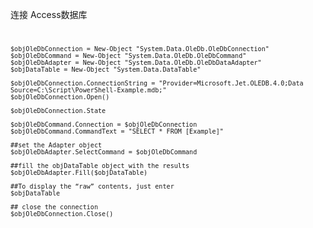 连接 Access数据库
<code>

    $objOleDbConnection = New-Object "System.Data.OleDb.OleDbConnection"
	$objOleDbCommand = New-Object "System.Data.OleDb.OleDbCommand"
	$objOleDbAdapter = New-Object "System.Data.OleDb.OleDbDataAdapter"
	$objDataTable = New-Object "System.Data.DataTable"

	$objOleDbConnection.ConnectionString = "Provider=Microsoft.Jet.OLEDB.4.0;Data Source=C:\Script\PowerShell-Example.mdb;"
	$objOleDbConnection.Open()
	
	$objOleDbConnection.State
	
	$objOleDbCommand.Connection = $objOleDbConnection
	$objOleDbCommand.CommandText = "SELECT * FROM [Example]"
	
	##set the Adapter object
	$objOleDbAdapter.SelectCommand = $objOleDbCommand
	
	##fill the objDataTable object with the results
	$objOleDbAdapter.Fill($objDataTable)
	
	##To display the “raw” contents, just enter
	$objDataTable
	
	## close the connection 
	$objOleDbConnection.Close()	

</code>